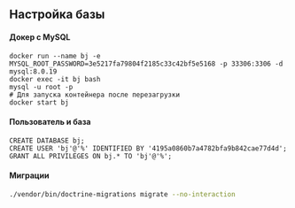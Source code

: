 ## Настройка базы
#### Докер с MySQL
```
docker run --name bj -e MYSQL_ROOT_PASSWORD=3e5217fa79804f2185c33c42bf5e5168 -p 33306:3306 -d mysql:8.0.19
docker exec -it bj bash
mysql -u root -p
# Для запуска контейнера после перезагрузки 
docker start bj
```

#### Пользователь и база
```
CREATE DATABASE bj;
CREATE USER 'bj'@'%' IDENTIFIED BY '4195a0860b7a4782bfa9b842cae77d4d';
GRANT ALL PRIVILEGES ON bj.* TO 'bj'@'%';
```

#### Миграции
```bash
./vendor/bin/doctrine-migrations migrate --no-interaction
```
